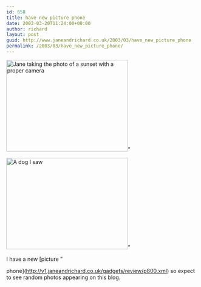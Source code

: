 ```yaml
---
id: 658
title: have new picture phone
date: 2003-03-20T11:24:00+00:00
author: richard
layout: post
guid: http://www.janeandrichard.co.uk/2003/03/have_new_picture_phone
permalink: /2003/03/have_new_picture_phone/
---
```

<img src="http://v1.janeandrichard.co.uk/blog/p800/2003/03/janesun.jpg" width="320" height="240" alt="Jane taking the photo of a sunset with a proper camera" />&#8221;
  
<img src="http://v1.janeandrichard.co.uk/blog/p800/2003/03/spottydog.jpg" width="320" height="240" alt="A dog I saw" />&#8221; 

I have a new [picture &#8221;
  
phone](http://v1.janeandrichard.co.uk/gadgets/review/p800.xml) so expect to see random photos appearing on this blog.